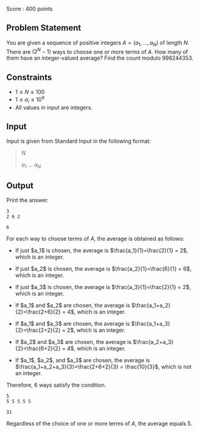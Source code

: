 Score : $400$ points

## Problem Statement

You are given a sequence of positive integers $A=(a_1,\ldots,a_N)$ of length $N$.<br>
There are $(2^N-1)$ ways to choose one or more terms of $A$.  How many of them have an integer-valued average?  Find the count modulo $998244353$.

## Constraints

- $1 \leq N \leq 100$
- $1 \leq a_i \leq 10^9$
- All values in input are integers.

## Input

Input is given from Standard Input in the following format:

> $N$
> 
> $a_1$ $\ldots$ $a_N$

## Output

Print the answer.

```input1
3
2 6 2
```

```output1
6
```

For each way to choose terms of $A$, the average is obtained as follows:

- <p>If just $a_1$ is chosen, the average is $\frac{a_1}{1}=\frac{2}{1} = 2$, which is an integer.  </p>
- <p>If just $a_2$ is chosen, the average is $\frac{a_2}{1}=\frac{6}{1} = 6$, which is an integer.  </p>
- <p>If just $a_3$ is chosen, the average is $\frac{a_3}{1}=\frac{2}{1} = 2$, which is an integer.  </p>
- <p>If $a_1$ and $a_2$ are chosen, the average is $\frac{a_1+a_2}{2}=\frac{2+6}{2} = 4$, which is an integer.  </p>
- <p>If $a_1$ and $a_3$ are chosen, the average is $\frac{a_1+a_3}{2}=\frac{2+2}{2} = 2$, which is an integer.  </p>
- <p>If $a_2$ and $a_3$ are chosen, the average is $\frac{a_2+a_3}{2}=\frac{6+2}{2} = 4$, which is an integer.  </p>
- <p>If $a_1$, $a_2$, and $a_3$ are chosen, the average is $\frac{a_1+a_2+a_3}{3}=\frac{2+6+2}{3} = \frac{10}{3}$, which is not an integer.</p>

Therefore, $6$ ways satisfy the condition.

```input2
5
5 5 5 5 5
```

```output2
31
```

Regardless of the choice of one or more terms of $A$, the average equals $5$.